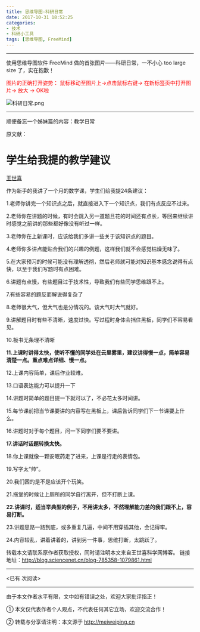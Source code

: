 ```yaml
---
title: 思维导图-科研日常
date: 2017-10-31 18:52:25
categories: 
- 技术
- 科研小工具
tags: [思维导图, FreeMind]
---
```


---

使用思维导图软件 FreeMind 做的首张图片——科研日常，一不小心 too large size 了，实在抱歉！

<font color=red>图片的正确打开姿势： 鼠标移动至图片上→点击鼠标右键→ 在新标签页中打开图片→ 放大 → OK啦</font>



<!-- more -->

![科研日常.png](https://i.loli.net/2017/10/31/59f8497161b06.png)


---

顺便备忘一个姊妹篇的内容：教学日常

原文献：

# 学生给我提的教学建议 #

[王世喜](http://blog.sciencenet.cn/blog-785358-1079861.html )

作为新手的我讲了一个月的数学课，学生们给我提24条建议：



1.老师你讲完一个知识点之后，就直接进入下一个知识点，我们有点反应不过来。



2.老师你在讲题的时候，有时会跳入另一道题且花的时间还有点长，等回来继续讲时感觉之前讲的那些都好像没有听过一样。



3.老师你在上新课时，应该给我们多讲一些关于该知识点的题目。



4.老师你多讲点能贴合我们的兴趣的例题，这样我们就不会感觉枯燥无味了。



5.在大家预习的时候可能没有理解透彻，然后老师就可能对知识基本感念说得有点快，以至于我们写题时有点困难。



6.讲题有点慢，有些题目过于技术性，导致我们有些同学思维跟不上。



7.有些容易的题反而解说得复杂了



8.老师很大气，但大气也是分情况的。该大气时大气就好。



9.讲解题目时有些不清晰，速度过快。写过程时身体会挡住黑板，同学们不容易看见。



10.板书无条理不清晰



<b>11.上课时讲得太快，使听不懂的同学处在云里雾里，建议讲得慢一点，简单容易清楚一点。重点难点详细、慢一点。</b>



12.上课内容简单，课后作业较难。



13.口语表达能力可以提升一下



14.讲题时简单的题目提一下就可以了，不必花太多时间讲。



15.每节课前把当节课要讲的内容写在黑板上，课后告诉同学们下一节课要上什么。



16.讲题时对于每个题目，问一下同学们要不要讲。



<b>17.讲话时话题转换太快。</b>



18.你上课就像一颗安眠药走了进来，上课是行走的表情包。



19.写字太“帅”。



20.我们困的是不是应该开个玩笑。



21.拖堂的时候让上厕所的同学自行离开，但不打断上课。



<b>22.讲课时，适当举典型的例子，不用讲太多，不然理解能力差的我们跟不上，容易打断。</b>



23.讲题思路一路到底，或多重复几遍，中间不用穿插其他，会记得牢。



24.内容较乱，讲着讲着的，讲到另一件事，思维打断，太跳跃了。





转载本文请联系原作者获取授权，同时请注明本文来自王世喜科学网博客。
链接地址：http://blog.sciencenet.cn/blog-785358-1079861.html 







---

<span id="busuanzi_container_page_pv">
<已有 <span id="busuanzi_value_page_pv"></span> 次阅读>
</span>

---


由于本文作者水平有限，文中如有错误之处，欢迎大家批评指正！

① 本文仅代表作者个人观点，不代表任何其它立场，欢迎交流合作！

② 转载与分享请注明：本文源于 http://meiweiping.cn